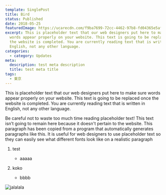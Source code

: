 ```yaml
---
template: SinglePost
title: Bird
status: Published
date: 2018-05-25
featuredImage: https://ucarecdn.com/f9ba7699-72cc-4462-97b8-fd04365e5af4/-/crop/2072x1768/0,0/-/preview/
excerpt: This is placeholder text that our web designers put here to make sure
  words appear properly on your website. This text is going to be replaced once
  the website is completed. You are currently reading text that is written in
  English, not any other language.
categories:
  - category: Updates
meta:
  description: test meta description
  title: test meta title
tags:
  - 東京
---
```

This is placeholder text that our web designers put here to make sure words appear properly on your website. This text is going to be replaced once the website is completed. You are currently reading text that is written in English, not any other language.

Be careful not to waste too much time reading placeholder text! This text isn’t going to remain here because it doesn't pertain to the website. This paragraph has been copied from a program that automatically generates paragraphs like this. It is useful for web designers to use placeholder text so they can easily see what different fonts look like on a realistic paragraph



1. test

   * aaaaa
2. koko

   * bbbb

![jalalala](https://ucarecdn.com/59d8de4a-77f1-436d-b471-7f2df760ec6e/ "stest")